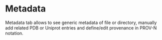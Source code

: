 # Metadata

Metadata tab allows to see generic metadata of file or directory, manually add related PDB or Uniprot entries and define/edit provenance in PROV-N notation.

